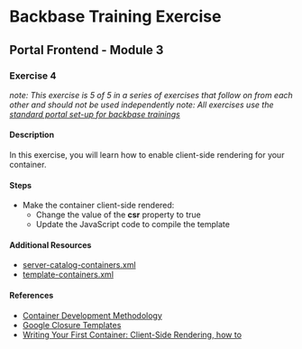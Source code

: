 # Backbase Training Exercise

## Portal Frontend - Module 3

### Exercise 4

_note: This exercise is 5 of 5 in a series of exercises that follow on from each other and should not be used independently_
_note: All exercises use the [standard portal set-up for backbase trainings](https://my.backbase.com/resources/how-to-guides/getting-your-first-launchpad-based-portal-set-up/)_

#### Description

In this exercise, you will learn how to enable client-side rendering for your container.

#### Steps

 - Make the container client-side rendered:
    - Change the value of the **csr** property to true
    - Update the JavaScript code to compile the template

#### Additional Resources

 - [server-catalog-containers.xml](../../../../../config-info/import/server-catalog-containers.xml#L133-L169)
 - [template-containers.xml](../../../../../config-info/import/template-containers.xml#L79-L97)

#### References

 - [Container Development Methodology](https://my.backbase.com/resources/documentation/portal/5.5.1.0/devd_comp_cont.html)
 - [Google Closure Templates](https://my.backbase.com/resources/documentation/portal/5.5.1.0/devd_comp_cont_soyt.html)
 - [Writing Your First Container: Client-Side Rendering, how to](https://my.backbase.com/resources/how-to-guides/writing-your-first-container-client-side-rendering)

